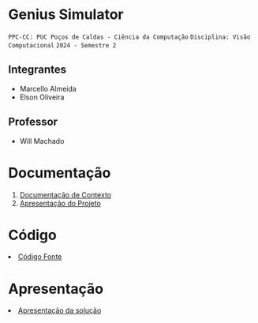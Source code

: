 # Genius Simulator

`PPC-CC: PUC Poços de Caldas - Ciência da Computação`
`Disciplina: Visão Computacional`
`2024 - Semestre 2`

## Integrantes

- Marcello Almeida
- Elson Oliveira

## Professor

- Will Machado

# Documentação

<ol>
<li><a href="docs/1-Documentação de Contexto.md"> Documentação de Contexto</a></li>
<li><a href="docs/12-Apresentação do Projeto.md"> Apresentação do Projeto</a></li>
</ol>

# Código

<li><a href="src/README.md"> Código Fonte</a></li>


# Apresentação

<li><a href="presentation/README.md"> Apresentação da solução</a></li>
